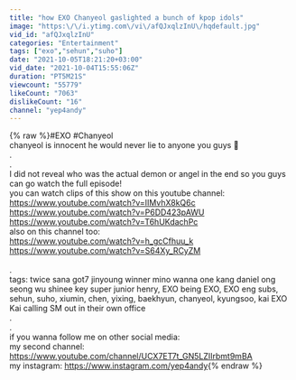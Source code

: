 ```yaml
---
title: "how EXO Chanyeol gaslighted a bunch of kpop idols"
image: "https:\/\/i.ytimg.com\/vi\/afQJxqlzInU\/hqdefault.jpg"
vid_id: "afQJxqlzInU"
categories: "Entertainment"
tags: ["exo","sehun","suho"]
date: "2021-10-05T18:21:20+03:00"
vid_date: "2021-10-04T15:55:06Z"
duration: "PT5M21S"
viewcount: "55779"
likeCount: "7063"
dislikeCount: "16"
channel: "yep4andy"
---
```

{% raw %}#EXO #Chanyeol<br />chanyeol is innocent he would never lie to anyone you guys 🤗<br />.<br />.<br />I did not reveal who was the actual demon or angel in the end so you guys can go watch the full  episode!<br />you can watch clips of this show on this youtube channel:<br /><a rel="nofollow" target="blank" href="https://www.youtube.com/watch?v=IIMvhX8kQ6c">https://www.youtube.com/watch?v=IIMvhX8kQ6c</a><br /><a rel="nofollow" target="blank" href="https://www.youtube.com/watch?v=P6DD423pAWU">https://www.youtube.com/watch?v=P6DD423pAWU</a><br /><a rel="nofollow" target="blank" href="https://www.youtube.com/watch?v=T6hUKdachPc">https://www.youtube.com/watch?v=T6hUKdachPc</a><br />also on this channel too: <br /><a rel="nofollow" target="blank" href="https://www.youtube.com/watch?v=h_gcCfhuu_k">https://www.youtube.com/watch?v=h_gcCfhuu_k</a><br /><a rel="nofollow" target="blank" href="https://www.youtube.com/watch?v=S64Xy_RCyZM">https://www.youtube.com/watch?v=S64Xy_RCyZM</a><br /><br />.<br />tags: twice sana got7 jinyoung winner mino wanna one kang daniel ong seong wu shinee key super junior henry, EXO being EXO, EXO eng subs, sehun, suho, xiumin, chen, yixing, baekhyun, chanyeol, kyungsoo, kai EXO Kai calling SM out in their own office<br />.<br />.<br />if you wanna follow me on other social media:<br />my second channel: <a rel="nofollow" target="blank" href="https://www.youtube.com/channel/UCX7ET7t_GN5LZIIrbmt9mBA">https://www.youtube.com/channel/UCX7ET7t_GN5LZIIrbmt9mBA</a><br />my instagram:  <a rel="nofollow" target="blank" href="https://www.instagram.com/yep4andy">https://www.instagram.com/yep4andy</a>{% endraw %}
